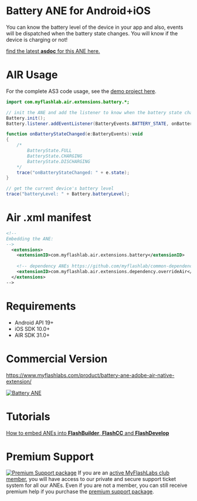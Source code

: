 # Battery ANE for Android+iOS
You can know the battery level of the device in your app and also, events will be dispatched when the battery state changes. You will know if the device is charging or not!

[find the latest **asdoc** for this ANE here.](http://myflashlab.github.io/asdoc/com/myflashlab/air/extensions/battery/package-detail.html)

# AIR Usage
For the complete AS3 code usage, see the [demo project here](https://github.com/myflashlab/Battery-ANE/blob/master/AIR/src/Main.as).

```actionscript
import com.myflashlab.air.extensions.battery.*;

// init the ANE and add the listener to know when the battery state changes
Battery.init();
Battery.listener.addEventListener(BatteryEvents.BATTERY_STATE, onBatteryStateChanged);

function onBatteryStateChanged(e:BatteryEvents):void
{
	/*
		BatteryState.FULL
		BatteryState.CHARGING
		BatteryState.DISCHARGING
	*/
	trace("onBatteryStateChanged: " + e.state);
}

// get the current device's battery level
trace("batteryLevel: " + Battery.batteryLevel);
```

# Air .xml manifest
```xml
<!--
Embedding the ANE:
-->
  <extensions>
	<extensionID>com.myflashlab.air.extensions.battery</extensionID>
	
	<!-- dependency ANEs https://github.com/myflashlab/common-dependencies-ANE -->
	<extensionID>com.myflashlab.air.extensions.dependency.overrideAir</extensionID>
  </extensions>
-->
```

# Requirements
* Android API 19+
* iOS SDK 10.0+
* AIR SDK 31.0+

# Commercial Version
https://www.myflashlabs.com/product/battery-ane-adobe-air-native-extension/

[![Battery ANE](https://www.myflashlabs.com/wp-content/uploads/2019/04/product_adobe-air-ane-battery.jpg)](https://www.myflashlabs.com/product/battery-ane-adobe-air-native-extension/)

# Tutorials
[How to embed ANEs into **FlashBuilder**, **FlashCC** and **FlashDevelop**](https://www.youtube.com/watch?v=Oubsb_3F3ec&list=PL_mmSjScdnxnSDTMYb1iDX4LemhIJrt1O)  

# Premium Support #
[![Premium Support package](https://www.myflashlabs.com/wp-content/uploads/2016/06/professional-support.jpg)](https://www.myflashlabs.com/product/myflashlabs-support/)
If you are an [active MyFlashLabs club member](https://www.myflashlabs.com/product/myflashlabs-club-membership/), you will have access to our private and secure support ticket system for all our ANEs. Even if you are not a member, you can still receive premium help if you purchase the [premium support package](https://www.myflashlabs.com/product/myflashlabs-support/).